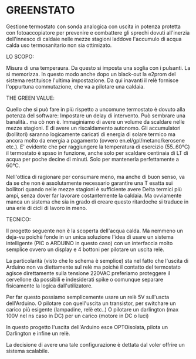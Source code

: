 GREENSTATO
==========

Gestione termostato con sonda analogica con uscita in potenza protetta con fotoaccopiatore per prevenire e combattere gli sprechi dovuti all'inerzia dell'innesco di caldaie nelle mezze stagioni laddove l'accumulo di acqua calda uso termosanitario non sia ottimizato.

LO SCOPO:

Misura di una temperaura. Da questo si imposta una soglia con i pulsanti. La si memorizza. In questo modo anche dopo un black-out la e2prom del sistema restituisce l'ultima impostazione.
Da qui inavanti il relè fornisce l'oppurtuna commutazione, che va a pilotare una caldaia.

THE GREEN VALUE:

Quello che si può fare in più rispetto a uncomune termostato è dovuto alla potenza del software:
Impostare un delay di intervento. 
Può sembrare una banalità.. ma cò non è.
Immaginiamo di avere un volume da scaldare nelle mezze stagioni. E di avere un riscaldamento autonomo.
Gli accumulatori (bollitori) saranno logicamente caricati di energia di solare termico ma ancora molto da energia a pagamento (ovvero en.el/gpl/metano/kerosene etc.).
E' evidente che per raggiungere la temperatura di esercizio (55..60°C) il termostato è spsso in funzione, anche solo per scaldare centinaia di LT di acqua per poche decine di minuti. Solo per mantenerla perfettamente a 60°C.

Nell'ottica di ragionare per consumare meno, ma anche di buon senso, va da se che non è assolutamente necessario garantire una T esatta sui bollitori quando nelle mezze stagioni è sufficiente avere Delta termici più ampi, senza dover far lavorare costantemente la caldaia.
Ma ovviamente manca un sistema che sia in grado di creare questo ritardoche si traduce in una erie di cicli di lavoro in meno.


TECNICO:

Il progetto seguente non è la scoperta dell'acqua calda. 
Ma nemmeno un deja-vu poichè fonde in un unica soluzione l'idea di usare un sistema intelligente (PIC o ARDUINO in questo caso) con un interfaccia molto semplice ovvero un display e 4 bottoni per pilotare un uscita relè.

La particolarità (visto che lo schema è semplice) sta nel fatto che l'uscita di Arduino non va diettamente sul relè ma poichè il contatto del termostato agisce direttamente sulla tensione 220VAC preferiamo proteggere il cervellone da possibili e indesiderati spike o comunque separare fisicamente la logica dall'utilizatore.

Per far questo possiamo semplicemente usare un relè 5V sull'uscta dell'Arduino. 
O pilotare con quell'uscita un transistor, per switchare un carico più esigente (lampadine, relè etc..) 
O pilotare un darlington (max 100V nel ns caso in DC) per un carico (motore in DC o luci)

In questo progetto l'uscita dell'Arduino esce OPTOisolata, pilota un Darlington e infine un relè.

La decisione di avere una tale configurazione è dettata dal voler offrire un sistema scalabile.


